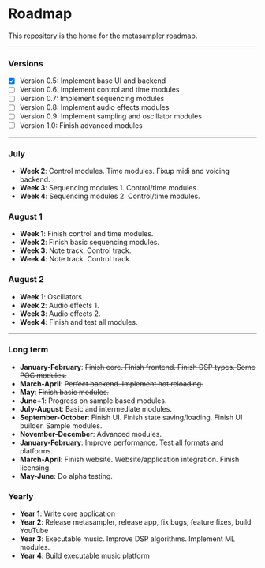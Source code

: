 # Roadmap

This repository is the home for the metasampler roadmap. 

---

### Versions
 - [x] Version 0.5: Implement base UI and backend
 - [ ] Version 0.6: Implement control and time modules
 - [ ] Version 0.7: Implement sequencing modules
 - [ ] Version 0.8: Implement audio effects modules
 - [ ] Version 0.9: Implement sampling and oscillator modules
 - [ ] Version 1.0: Finish advanced modules

---

### July
 - **Week 2**: Control modules. Time modules. Fixup midi and voicing backend.
 - **Week 3**: Sequencing modules 1. Control/time modules.
 - **Week 4**: Sequencing modules 2. Control/time modules.

### August 1
 - **Week 1**: Finish control and time modules.
 - **Week 2**: Finish basic sequencing modules.
 - **Week 3**: Note track. Control track.
 - **Week 4**: Note track. Control track. 

### August 2
 - **Week 1**: Oscillators.
 - **Week 2**: Audio effects 1.
 - **Week 3**: Audio effects 2.
 - **Week 4**: Finish and test all modules.

---

### Long term
 - **January-February**: ~~Finish core. Finish frontend. Finish DSP types. Some POC modules.~~ 
 - **March-April**: ~~Perfect backend. Implement hot reloading.~~ 
 - **May**: ~~Finish basic modules.~~
 - **June+1**: ~~Progress on sample based modules.~~
 - **July-August**: Basic and intermediate modules.
 - **September-October**: Finish UI. Finish state saving/loading. Finish UI builder. Sample modules. 
 - **November-December**: Advanced modules. 
 - **January-February**: Improve performance. Test all formats and platforms.
 - **March-April**: Finish website. Website/application integration. Finish licensing. 
 - **May-June**: Do alpha testing. 

### Yearly
 - **Year 1**: Write core application
 - **Year 2**: Release metasampler, release app, fix bugs, feature fixes, build YouTube
 - **Year 3**: Executable music. Improve DSP algorithms. Implement ML modules. 
 - **Year 4**: Build executable music platform
